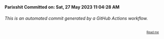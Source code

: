 **Parixshit Committed on: Sat, 27 May 2023 11:04:28 AM** <!-- d49166f0-3b26-436a-b4fa-f39952eeae32 -->

###### This is an automated commit generated by a GitHub Actions workflow.

<div align="right"><sub><sup><a href="https://github.com/Parixshit/AutoCommit.git">Read me</a></sup></sub></div>
